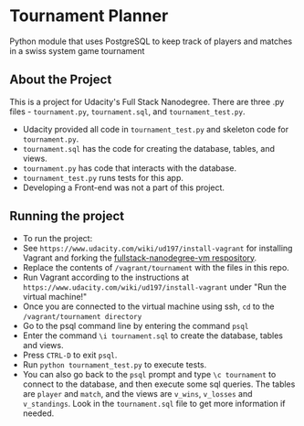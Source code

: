 # Tournament Planner
Python module that uses PostgreSQL to keep track of players and matches in a swiss system game tournament

## About the Project
This is a project for Udacity's Full Stack Nanodegree. There are three .py files - `tournament.py`, `tournament.sql`,
and `tournament_test.py`. 
- Udacity provided all code in `tournament_test.py` and skeleton code for `tournament.py`. 
- `tournament.sql` has the code for creating the database, tables, and views.
- `tournament.py` has code that interacts with the database.
- `tournament_test.py` runs tests for this app. 
- Developing a Front-end was not a part of this project.


## Running the project

- To run the project:
- See `https://www.udacity.com/wiki/ud197/install-vagrant` for installing Vagrant and forking the [fullstack-nanodegree-vm respository](https://github.com/udacity/fullstack-nanodegree-vm).
- Replace the contents of `/vagrant/tournament` with the files in this repo.
- Run Vagrant according to the instructions at `https://www.udacity.com/wiki/ud197/install-vagrant` under "Run the virtual machine!"
- Once you are connected to the virtual machine using ssh, `cd` to the `/vagrant/tournament directory`
- Go to the psql command line by entering the command `psql`
- Enter the command `\i tournament.sql` to create the database, tables and views.
- Press `CTRL-D` to exit `psql`.
- Run `python tournament_test.py`  to execute tests.
- You can also go back to the `psql` prompt and type `\c tournament` to connect to the database, and then execute some sql queries. The tables are `player` and `match`, and the views are `v_wins`, `v_losses` and `v_standings`. Look in the `tournament.sql` file to get more information if needed.







